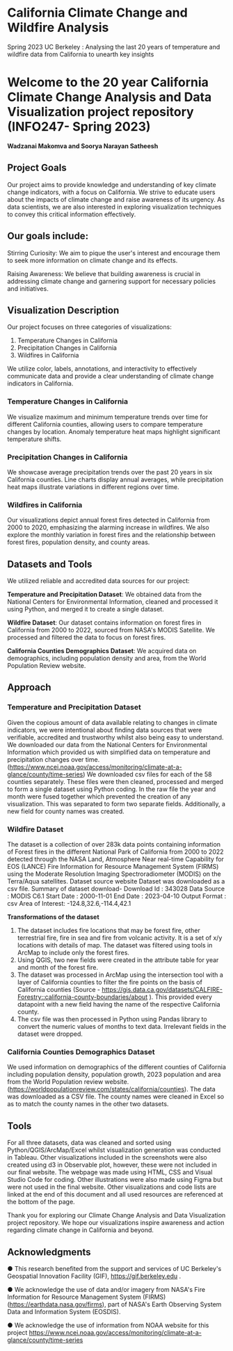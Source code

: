 # California Climate Change and Wildfire Analysis
 Spring 2023 UC Berkeley : Analysing the last 20 years of temperature and wildfire data from California to unearth key insights
# Welcome to the 20 year California Climate Change Analysis and Data Visualization project repository (INFO247- Spring 2023)
**Wadzanai Makomva and Soorya Narayan Satheesh**
## Project Goals
Our project aims to provide knowledge and understanding of key climate change indicators, with a focus on California. We strive to educate users about the impacts of climate change and raise awareness of its urgency. As data scientists, we are also interested in exploring visualization techniques to convey this critical information effectively.
## Our goals include:
Stirring Curiosity: We aim to pique the user's interest and encourage them to seek more information on climate change and its effects.

Raising Awareness: We believe that building awareness is crucial in addressing climate change and garnering support for necessary policies and initiatives.
## Visualization Description
Our project focuses on three categories of visualizations:

1. Temperature Changes in California
1. Precipitation Changes in California
1. Wildfires in California

We utilize color, labels, annotations, and interactivity to effectively communicate data and provide a clear understanding of climate change indicators in California.
### Temperature Changes in California
We visualize maximum and minimum temperature trends over time for different California counties, allowing users to compare temperature changes by location. Anomaly temperature heat maps highlight significant temperature shifts.
### Precipitation Changes in California
We showcase average precipitation trends over the past 20 years in six California counties. Line charts display annual averages, while precipitation heat maps illustrate variations in different regions over time.
### Wildfires in California
Our visualizations depict annual forest fires detected in California from 2000 to 2020, emphasizing the alarming increase in wildfires. We also explore the monthly variation in forest fires and the relationship between forest fires, population density, and county areas.
## Datasets and Tools
We utilized reliable and accredited data sources for our project:

**Temperature and Precipitation Dataset**: We obtained data from the National Centers for Environmental Information, cleaned and processed it using Python, and merged it to create a single dataset.

**Wildfire Dataset**: Our dataset contains information on forest fires in California from 2000 to 2022, sourced from NASA's MODIS Satellite. We processed and filtered the data to focus on forest fires.

**California Counties Demographics Dataset**: We acquired data on demographics, including population density and area, from the World Population Review website.

## Approach 
### Temperature and Precipitation Dataset 
Given the copious amount of data available relating to changes in climate indicators, we were intentional about finding data sources that were verifiable, accredited and trustworthy whilst also being easy to understand. We downloaded our data from the National Centers for Environmental Information  which provided us with simplified data on temperature and precipitation changes over time. 
(https://www.ncei.noaa.gov/access/monitoring/climate-at-a-glance/county/time-series)
We downloaded csv files for each of the 58 counties separately. These files were then cleaned, processed and merged to form a single dataset using Python coding. In the raw file the year and month were fused together which prevented the creation of any visualization. This was separated to form two separate fields. Additionally, a new field for county names was created.

### Wildfire Dataset
The dataset is a collection of over 283k data points containing information of Forest fires in the different National Park of California from 2000 to 2022 detected through the NASA Land, Atmosphere Near real-time Capability for EOS (LANCE) Fire Information for Resource Management System (FIRMS) using the Moderate Resolution Imaging Spectroradiometer (MODIS) on the Terra/Aqua satellites. 
Dataset source website 
Dataset was downloaded as a csv file.
Summary of dataset download-
    Download Id     : 343028
    Data Source     : MODIS C6.1
    Start Date      : 2000-11-01
    End Date        : 2023-04-10
    Output Format   : csv
    Area of Interest: -124.8,32.6,-114.4,42.1

**Transformations of the dataset**
1. The dataset includes fire locations that may be forest fire, other terrestrial fire, fire in sea and fire from volcanic activity. It is a set of x/y locations with details of map. The dataset was filtered using tools in ArcMap to include only the forest fires.
2. Using QGIS, two new fields were created in the attribute table for year and month of the forest fire.
3. The dataset was processed in ArcMap using the intersection tool with a layer of California counties to filter the fire points on the basis of California counties (Source -  https://gis.data.ca.gov/datasets/CALFIRE-Forestry::california-county-boundaries/about ). This provided every datapoint with a new field having the name of the respective California county.
4. The csv file was then processed in Python using Pandas library to convert the numeric values of months to text data. Irrelevant fields in the dataset were dropped. 

### California Counties Demographics Dataset
We used information on demographics of the different counties of California including population density, population growth, 2023 population and area from the World Population review website. 
(https://worldpopulationreview.com/states/california/counties). The data was downloaded as a CSV file. The county names were cleaned in Excel so as to match the county names in the other two datasets. 

## Tools 

For all three datasets, data was cleaned and sorted using Python/QGIS/ArcMap/Excel whilst visualization generation was conducted in Tableau. Other visualizations included in the screenshots were also created using d3 in Observable plot, however, these were not included in our final website. The webpage was made using HTML, CSS and Visual Studio Code for coding. Other illustrations were also made using Figma but were not used in the final website. Other visualizations and code lists are linked at the end of this document and all used resources are referenced at the bottom of the page. 


Thank you for exploring our Climate Change Analysis and Data Visualization project repository. We hope our visualizations inspire awareness and action regarding climate change in California and beyond.

## Acknowledgments 
●	This research benefited from the support and services of UC Berkeley's Geospatial Innovation Facility (GIF), https://gif.berkeley.edu .

●	We acknowledge the use of data and/or imagery from NASA's Fire Information for Resource Management System (FIRMS) (https://earthdata.nasa.gov/firms), part of NASA's Earth Observing System Data and Information System (EOSDIS).

●	We acknowledge the use of information from NOAA website for this project https://www.ncei.noaa.gov/access/monitoring/climate-at-a-glance/county/time-series

